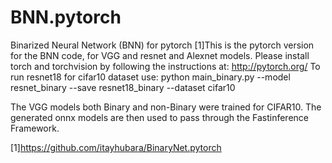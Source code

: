 # BNN.pytorch
Binarized Neural Network (BNN) for pytorch
[1]This is the pytorch version for the BNN code, for VGG and resnet and Alexnet models.
Please install torch and torchvision by following the instructions at: http://pytorch.org/
To run resnet18 for cifar10 dataset use: python main_binary.py --model resnet_binary --save resnet18_binary --dataset cifar10


The VGG models both Binary and non-Binary were trained for CIFAR10. The generated onnx models are then used to pass through the Fastinference Framework.



[1]https://github.com/itayhubara/BinaryNet.pytorch
